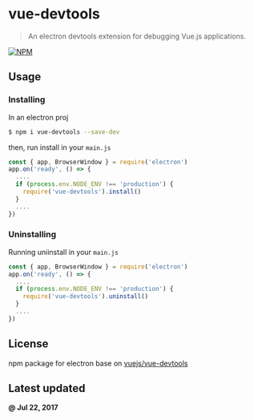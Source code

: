 # vue-devtools

> An electron devtools extension for debugging Vue.js applications.

[![NPM](https://nodei.co/npm/vue-devtools.png)](https://nodei.co/npm/vue-devtools/)

## Usage

### Installing

In an electron proj

```bash
$ npm i vue-devtools --save-dev
```

then, run install in your `main.js`

```javascript
const { app, BrowserWindow } = require('electron')
app.on('ready', () => {
  ....
  if (process.env.NODE_ENV !== 'production') {
    require('vue-devtools').install()
  }
  ....
})
```

### Uninstalling

Running uniinstall in your `main.js`

```javascript
const { app, BrowserWindow } = require('electron')
app.on('ready', () => {
  ....
  if (process.env.NODE_ENV !== 'production') {
    require('vue-devtools').uninstall()
  }
  ....
})
```

## License

npm package for electron base on [vuejs/vue-devtools](https://github.com/vuejs/vue-devtools)

## Latest updated

**@ Jul 22, 2017**
